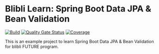 # Blibli Learn: Spring Boot Data JPA & Bean Validation
[![Build](https://github.com/SuprayanY/blibli-learn-spring-jpa-and-validation/actions/workflows/build.yaml/badge.svg)](https://github.com/SuprayanY/blibli-learn-spring-jpa-and-validation/actions/workflows/build.yaml)
[![Quality Gate Status](https://sonarcloud.io/api/project_badges/measure?project=SuprayanY_blibli-learn-spring-jpa-and-validation&metric=alert_status)](https://sonarcloud.io/dashboard?id=SuprayanY_blibli-learn-spring-jpa-and-validation)
[![Coverage](https://sonarcloud.io/api/project_badges/measure?project=SuprayanY_blibli-learn-spring-jpa-and-validation&metric=coverage)](https://sonarcloud.io/dashboard?id=SuprayanY_blibli-learn-spring-jpa-and-validation)

This is an example project to learn Spring Boot Data JPA & Bean Validation for blibli FUTURE program.
